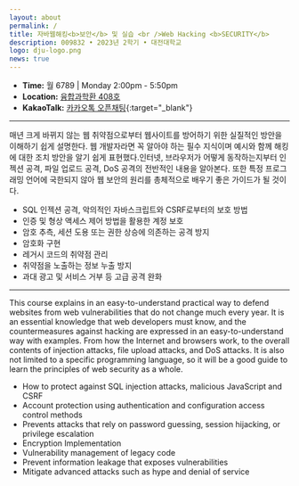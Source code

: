 ```yaml
---
layout: about
permalink: /
title: 자바웹해킹<b>보안</b> 및 실습 <br />Web Hacking <b>SECURITY</b>
description: 009832 • 2023년 2학기 • 대전대학교
logo: dju-logo.png
news: true
---
```


- **Time:** 월 6789 | Monday 2:00pm - 5:50pm
- **Location:** [융합과학환 408호](https://naver.me/xhK7pEHR)
- **KakaoTalk:** [카카오톡 오픈채팅](https://open.kakao.com/o/g85r1PDf){:target="\_blank"}

<!--
- **Discussion:** [Piazza](https://piazza.com/class/jqh4n6275r82yq){:target="\_blank"}
- **HW submission:** [Gradescope](https://www.gradescope.com/courses/36025){:target="\_blank"}
- **Online lectures:** The lectures will be live-streamed through [Panopto](https://scs.hosted.panopto.com/Panopto/Pages/Sessions/List.aspx?folderID=0f44b4d7-fb4e-49eb-b88d-a9d00125e1b3){:target="\_blank"}, recorded, and made available on [YouTube](https://www.youtube.com/playlist?list=PLoZgVqqHOumTY2CAQHL45tQp6kmDnDcqn){:target="\_blank"}.
- **Contact:** Students should ask all course-related questions on [Piazza](https://piazza.com/class/jqh4n6275r82yq){:target="\_blank"}, where you will also find announcements. For external enquiries, personal matters, or in emergencies, you can email us at *10708-instructor@cs.cmu.edu*.
-->

---

매년 크게 바뀌지 않는 웹 취약점으로부터 웹사이트를 방어하기 위한 실질적인 방안을 이해하기 쉽게 설명한다. 웹 개발자라면 꼭 알아야 하는 필수 지식이며 예시와 함께 해킹에 대한 조치 방안을 알기 쉽게 표현했다.인터넷, 브라우저가 어떻게 동작하는지부터 인젝션 공격, 파일 업로드 공격, DoS 공격의 전반적인 내용을 알아본다. 또한 특정 프로그래밍 언어에 국한되지 않아 웹 보안의 원리를 총체적으로 배우기 좋은 가이드가 될 것이다.

- SQL 인젝션 공격, 악의적인 자바스크립트와 CSRF로부터의 보호 방법
- 인증 및 형상 액세스 제어 방법을 활용한 계정 보호
- 암호 추측, 세션 도용 또는 권한 상승에 의존하는 공격 방지
- 암호화 구현
- 레거시 코드의 취약점 관리
- 취약점을 노출하는 정보 누출 방지
- 과대 광고 및 서비스 거부 등 고급 공격 완화

---

This course explains in an easy-to-understand practical way to defend websites from web vulnerabilities that do not change much every year. It is an essential knowledge that web developers must know, and the countermeasures against hacking are expressed in an easy-to-understand way with examples. From how the Internet and browsers work, to the overall contents of injection attacks, file upload attacks, and DoS attacks. It is also not limited to a specific programming language, so it will be a good guide to learn the principles of web security as a whole.

- How to protect against SQL injection attacks, malicious JavaScript and CSRF
- Account protection using authentication and configuration access control methods
- Prevents attacks that rely on password guessing, session hijacking, or privilege escalation
- Encryption Implementation
- Vulnerability management of legacy code
- Prevent information leakage that exposes vulnerabilities
- Mitigate advanced attacks such as hype and denial of service
